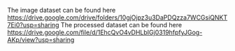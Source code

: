 The image dataset can be found here https://drive.google.com/drive/folders/10gjOjpz3u3DaPDQzza7WCGsiQNKT7Ei0?usp=sharing
The processed dataset can be found here https://drive.google.com/file/d/1EhcQvO4vDHLbIGj0319hfpfyJGog-AKp/view?usp=sharing
